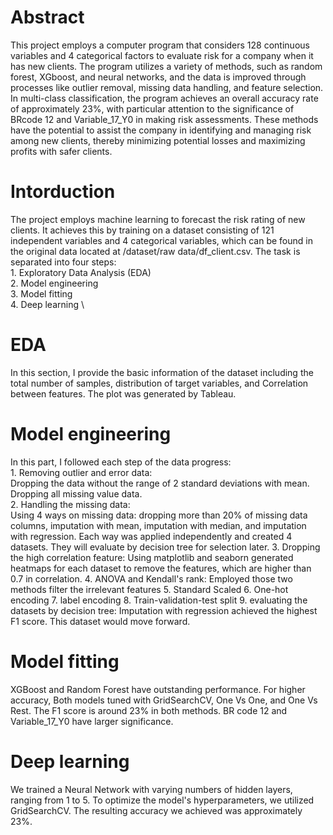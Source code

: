 # Abstract 
This project employs a computer program that considers 128 continuous variables and 4 categorical factors to evaluate risk for a company when it has new clients. The program utilizes a variety of methods, such as random forest, XGboost, and neural networks, and the data is improved through processes like outlier removal, missing data handling, and feature selection. In multi-class classification, the program achieves an overall accuracy rate of approximately 23%, with particular attention to the significance of BRcode 12 and Variable_17_Y0 in making risk assessments. These methods have the potential to assist the company in identifying and managing risk among new clients, thereby minimizing potential losses and maximizing profits with safer clients.
# Intorduction 
The project employs machine learning to forecast the risk rating of new clients. It achieves this by training on a dataset consisting of 121 independent variables and 4 categorical variables, which can be found in the original data located at /dataset/raw data/df_client.csv. The task is separated into four steps: <br />
      1. Exploratory Data Analysis (EDA) <br />
      2. Model engineering\
      3. Model fitting \
      4. Deep learning \
# EDA
In this section, I provide the basic information of the dataset including the total number of samples, distribution of target variables, and Correlation between features. The plot was generated by Tableau.
# Model engineering
In this part, I followed each step of the data progress: <br />
      1. Removing outlier and error data:\
         Dropping the data without the range of 2 standard deviations with mean.\
         Dropping all missing value data.\
      2. Handling the missing data:\
         Using 4 ways on missing data: dropping more than 20% of missing data columns, imputation with mean, imputation with median, and imputation with regression.
         Each way was applied independently and created 4 datasets. They will evaluate by decision tree for selection later.
      3. Dropping the high correlation feature:
         Using matplotlib and seaborn generated heatmaps for each dataset to remove the features, which are higher than 0.7 in correlation.
      4. ANOVA and Kendall's rank:
         Employed those two methods filter the irrelevant features
      5. Standard Scaled
      6. One-hot encoding
      7. label encoding
      8. Train-validation-test split
      9. evaluating the datasets by decision tree:
         Imputation with regression achieved the highest F1 score. This dataset would move forward.
# Model fitting 
XGBoost and Random Forest have outstanding performance. For higher accuracy, Both models tuned with GridSearchCV, One Vs One, and One Vs Rest. The F1 score is around 23% in both methods. BR code 12 and Variable_17_Y0 have larger significance.
# Deep learning
We trained a Neural Network with varying numbers of hidden layers, ranging from 1 to 5. To optimize the model's hyperparameters, we utilized GridSearchCV. The resulting accuracy we achieved was approximately 23%.
